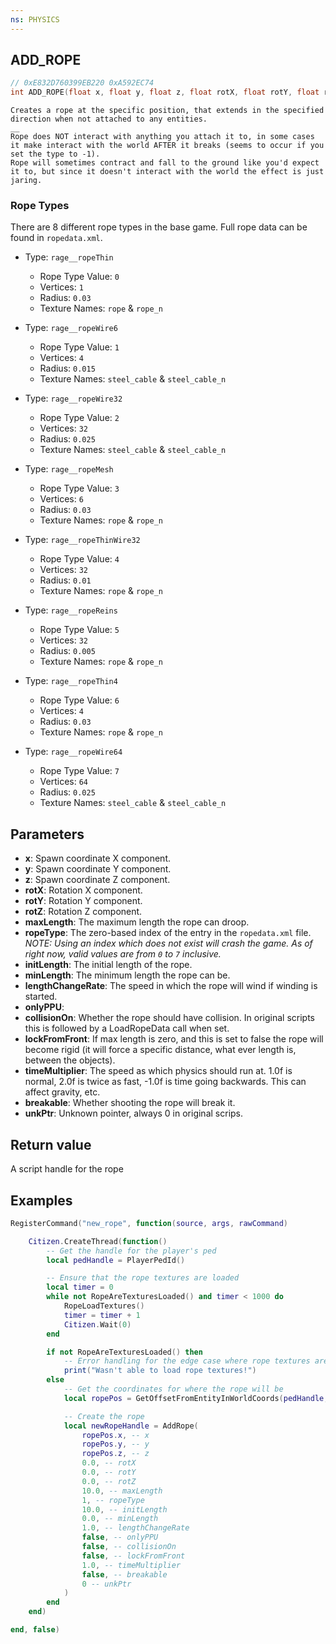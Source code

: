 ```yaml
---
ns: PHYSICS
---
```

## ADD_ROPE

```c
// 0xE832D760399EB220 0xA592EC74
int ADD_ROPE(float x, float y, float z, float rotX, float rotY, float rotZ, float maxLength, int ropeType, float initLength, float minLength, float lengthChangeRate, BOOL onlyPPU, BOOL collisionOn, BOOL lockFromFront, float timeMultiplier, BOOL breakable, Any* unkPtr);
```

```
Creates a rope at the specific position, that extends in the specified direction when not attached to any entities.  
__  
Rope does NOT interact with anything you attach it to, in some cases it make interact with the world AFTER it breaks (seems to occur if you set the type to -1).  
Rope will sometimes contract and fall to the ground like you'd expect it to, but since it doesn't interact with the world the effect is just jaring.  
```

### Rope Types
There are 8 different rope types in the base game. Full rope data can be found in `ropedata.xml`.
- Type: `rage__ropeThin`
    - Rope Type Value: `0`
    - Vertices: `1`
    - Radius: `0.03`
    - Texture Names: `rope` & `rope_n`

- Type: `rage__ropeWire6`
    - Rope Type Value: `1`
    - Vertices: `4`
    - Radius: `0.015`
    - Texture Names: `steel_cable` & `steel_cable_n`

- Type: `rage__ropeWire32`
    - Rope Type Value: `2`
    - Vertices: `32`
    - Radius: `0.025`
    - Texture Names: `steel_cable` & `steel_cable_n`

- Type: `rage__ropeMesh`
    - Rope Type Value: `3`
    - Vertices: `6`
    - Radius: `0.03`
    - Texture Names: `rope` & `rope_n`

- Type: `rage__ropeThinWire32`
    - Rope Type Value: `4`
    - Vertices: `32`
    - Radius: `0.01`
    - Texture Names: `rope` & `rope_n`

- Type: `rage__ropeReins`
    - Rope Type Value: `5`
    - Vertices: `32`
    - Radius: `0.005`
    - Texture Names: `rope` & `rope_n`

- Type: `rage__ropeThin4`
    - Rope Type Value: `6`
    - Vertices: `4`
    - Radius: `0.03`
    - Texture Names: `rope` & `rope_n`

- Type: `rage__ropeWire64`
    - Rope Type Value: `7`
    - Vertices: `64`
    - Radius: `0.025`
    - Texture Names: `steel_cable` & `steel_cable_n`

## Parameters
* **x**: Spawn coordinate X component.
* **y**: Spawn coordinate Y component.
* **z**: Spawn coordinate Z component.
* **rotX**: Rotation X component.
* **rotY**: Rotation Y component.
* **rotZ**: Rotation Z component.
* **maxLength**: The maximum length the rope can droop.
* **ropeType**: The zero-based index of the entry in the `ropedata.xml` file. *NOTE: Using an index which does not exist will crash the game. As of right now, valid values are from `0` to `7` inclusive.*
* **initLength**: The initial length of the rope.
* **minLength**: The minimum length the rope can be.
* **lengthChangeRate**: The speed in which the rope will wind if winding is started.
* **onlyPPU**: 
* **collisionOn**: Whether the rope should have collision. In original scripts this is followed by a LoadRopeData call when set.
* **lockFromFront**: If max length is zero, and this is set to false the rope will become rigid (it will force a specific distance, what ever length is, between the objects).
* **timeMultiplier**: The speed as which physics should run at. 1.0f is normal, 2.0f is twice as fast, -1.0f is time going backwards. This can affect gravity, etc.
* **breakable**: Whether shooting the rope will break it.
* **unkPtr**: Unknown pointer, always 0 in original scrips.

## Return value
A script handle for the rope

## Examples
```lua
RegisterCommand("new_rope", function(source, args, rawCommand)

    Citizen.CreateThread(function()
        -- Get the handle for the player's ped
        local pedHandle = PlayerPedId()

        -- Ensure that the rope textures are loaded
        local timer = 0
        while not RopeAreTexturesLoaded() and timer < 1000 do
            RopeLoadTextures()
            timer = timer + 1
            Citizen.Wait(0)
        end

        if not RopeAreTexturesLoaded() then
            -- Error handling for the edge case where rope textures are not able to be loaded
            print("Wasn't able to load rope textures!")
        else
            -- Get the coordinates for where the rope will be
            local ropePos = GetOffsetFromEntityInWorldCoords(pedHandle, 0.0, 2.0, 0.5)

            -- Create the rope
            local newRopeHandle = AddRope(
                ropePos.x, -- x
                ropePos.y, -- y
                ropePos.z, -- z
                0.0, -- rotX
                0.0, -- rotY
                0.0, -- rotZ
                10.0, -- maxLength
                1, -- ropeType
                10.0, -- initLength
                0.0, -- minLength
                1.0, -- lengthChangeRate
                false, -- onlyPPU
                false, -- collisionOn
                false, -- lockFromFront
                1.0, -- timeMultiplier
                false, -- breakable
                0 -- unkPtr
            )
        end
    end)

end, false)
```